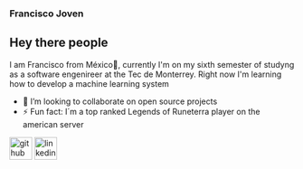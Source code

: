 ### Francisco Joven

## Hey there people 

I am Francisco from México🌮, currently I'm on my sixth semester of studyng as a software engenireer at the Tec de Monterrey. Right now I'm learning how to develop a machine learning system

- 👯 I’m looking to collaborate on open source projects
- ⚡ Fun fact: I´m a top ranked Legends of Runeterra player on the american server

[<img src='https://cdn.jsdelivr.net/npm/simple-icons@3.0.1/icons/github.svg' alt='github' height='40'>](https://github.com/Mrjojosa) 
[<img src='https://cdn.jsdelivr.net/npm/simple-icons@3.0.1/icons/linkedin.svg' alt='linkedin' height='40'>](https:/linkedin.com/in/francisco-joven)  

